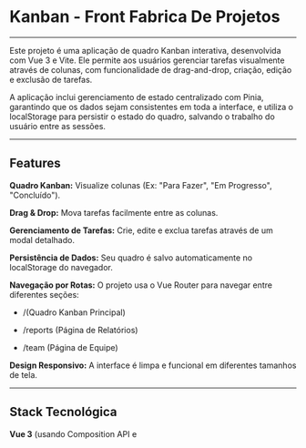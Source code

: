 # Kanban - Front Fabrica De Projetos 

---

Este projeto é uma aplicação de quadro Kanban interativa, desenvolvida com Vue 3 e Vite. Ele permite aos usuários gerenciar tarefas visualmente através de colunas, com funcionalidade de drag-and-drop, criação, edição e exclusão de tarefas.

A aplicação inclui gerenciamento de estado centralizado com Pinia, garantindo que os dados sejam consistentes em toda a interface, e utiliza o localStorage para persistir o estado do quadro, salvando o trabalho do usuário entre as sessões.

---

## Features

**Quadro Kanban:** Visualize colunas (Ex: "Para Fazer", "Em Progresso", "Concluído").

**Drag & Drop:** Mova tarefas facilmente entre as colunas.

**Gerenciamento de Tarefas:** Crie, edite e exclua tarefas através de um modal detalhado.

**Persistência de Dados:** Seu quadro é salvo automaticamente no localStorage do navegador.

**Navegação por Rotas:** O projeto usa o Vue Router para navegar entre diferentes seções:

- /(Quadro Kanban Principal)

- /reports (Página de Relatórios)

- /team (Página de Equipe)

**Design Responsivo:** A interface é limpa e funcional em diferentes tamanhos de tela.

---

## Stack Tecnológica
**Vue 3** (usando Composition API e <script setup>)

**Vite** (para um ambiente de desenvolvimento rápido)

**Pinia** (para gerenciamento de estado global)

**Vue Router** (para roteamento no lado do cliente)

---

